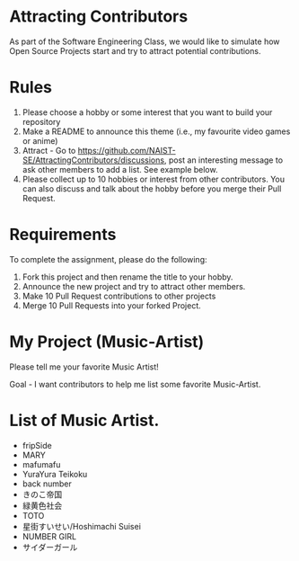 # Attracting Contributors
As part of the Software Engineering Class, we would like to simulate how Open Source Projects start and try to attract potential contributions.

# Rules

1. Please choose a hobby or some interest that you want to build your repository
2. Make a README to announce this theme (i.e., my favourite video games or anime)
3. Attract - Go to https://github.com/NAIST-SE/AttractingContributors/discussions, post an interesting message to ask other members to add a list. See example below.
4. Please collect up to 10 hobbies or interest from other contributors. You can also discuss and talk about the hobby before you merge their Pull Request.

# Requirements
To complete the assignment, please do the following:
1. Fork this project and then rename the title to your hobby. 
2. Announce the new project and try to attract other members.
3. Make 10 Pull Request contributions to other projects
4. Merge 10 Pull Requests into your forked Project.

# My Project (Music-Artist) 
Please tell me your favorite Music Artist!

Goal - I want contributors to help me list some favorite Music-Artist.



# List of Music Artist.
- fripSide
- MARY
- mafumafu
- YuraYura Teikoku  
- back number
- きのこ帝国
- 緑黄色社会
- TOTO
- 星街すいせい/Hoshimachi Suisei
- NUMBER GIRL
- サイダーガール
